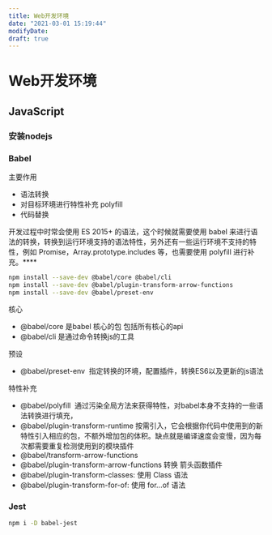 ```yaml
---
title: Web开发环境
date: "2021-03-01 15:19:44"
modifyDate: 
draft: true
---
```


# Web开发环境

## JavaScript

### 安装nodejs

### Babel

主要作用

- 语法转换
- 对目标环境进行特性补充 polyfill
- 代码替换

开发过程中时常会使用 ES 2015+ 的语法，这个时候就需要使用 babel 来进行语法的转换，转换到运行环境支持的语法特性，另外还有一些运行环境不支持的特性，例如 Promise，Array.prototype.includes 等，也需要使用 polyfill 进行补充。****

```bash
npm install --save-dev @babel/core @babel/cli
npm install --save-dev @babel/plugin-transform-arrow-functions
npm install --save-dev @babel/preset-env
```

核心

- @babel/core 是babel 核心的包 包括所有核心的api
- @babel/cli 是通过命令转换js的工具

预设

- @babel/preset-env  指定转换的环境，配置插件，转换ES6以及更新的js语法

特性补充

- @babel/polyfill  通过污染全局方法来获得特性，对babel本身不支持的一些语法转换进行填充，
- @babel/plugin-transform-runtime 按需引入，它会根据你代码中使用到的新特性引入相应的包，不额外增加包的体积。缺点就是编译速度会变慢，因为每次都需要重复检测使用到的模块插件
- @babel/transform-arrow-functions
- @babel/plugin-transform-arrow-functions 转换 箭头函数插件
- @babel/plugin-transform-classes: 使用 Class 语法
- @babel/plugin-transform-for-of: 使用 for...of 语法

### Jest

```bash
npm i -D babel-jest
```
